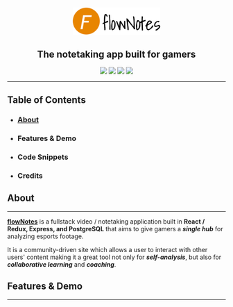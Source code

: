 <p align=center>
<a href="https://flownotes.herokuapp.com">
<img width="40%;" src='client/public/images/readmeLogo.png'>
</a>
</p>

<h2 align="center">The notetaking app built for gamers</h2>
<div align="center">
<img src="https://img.shields.io/badge/Status-Live-brightgreen">
<img src="https://img.shields.io/badge/Front End-React / Redux-blueviolet">
<img src="https://img.shields.io/badge/Back End-Express-blue">
<img src="https://img.shields.io/badge/Will Help You Improve-Debatable-orange">
</div>
<hr></hr>

## Table of Contents
* ### [About](#about)
* ### Features & Demo
* ### Code Snippets
* ### Credits

## About
---
<a class="logoLink" href="https://flownotes.herokuapp.com"><strong>flowNotes</strong></a> is a fullstack video / notetaking application built in **React / Redux, Express, and PostgreSQL** that aims to give gamers a _**single hub**_ for analyzing esports footage.

It is a community-driven site which allows a user to interact with other users' content making it a great tool not only for _**self-analysis**_, but also for _**collaborative learning**_ and _**coaching**_.

## Features & Demo
---
